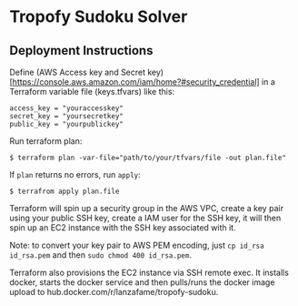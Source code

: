 # Tropofy Sudoku Solver

## Deployment Instructions

Define (AWS Access key and Secret key)[https://console.aws.amazon.com/iam/home?#security_credential] in a Terraform variable file (keys.tfvars) like this:
```
access_key = "youraccesskey"
secret_key = "yoursecretkey"
public_key = "yourpublickey"
```

Run terraform plan:
```
$ terraform plan -var-file="path/to/your/tfvars/file -out plan.file"
```

If `plan` returns no errors, run `apply`:
```
$ terrafrom apply plan.file
```

Terraform will spin up a security group in the AWS VPC, create a key pair using your public SSH key, create a IAM user for the SSH key, it will then spin up an EC2 instance with the SSH key associated with it.

Note: to convert your key pair to AWS PEM encoding, just `cp id_rsa id_rsa.pem` and then `sudo chmod 400 id_rsa.pem`.

Terraform also provisions the EC2 instance via SSH remote exec. It installs docker, starts the docker service and then pulls/runs the docker image upload to hub.docker.com/r/lanzafame/tropofy-sudoku.